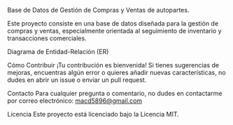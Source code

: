 Base de Datos de Gestión de Compras y Ventas de autopartes.





Este proyecto consiste en una base de datos diseñada para la gestión de compras y ventas, especialmente orientada al seguimiento de inventario y transacciones comerciales.


Diagrama de Entidad-Relación (ER)





    
Cómo Contribuir
¡Tu contribución es bienvenida! Si tienes sugerencias de mejoras, encuentras algún error o quieres añadir nuevas características, no dudes en abrir un issue o enviar un pull request.

Contacto
Para cualquier pregunta o comentario, no dudes en contactarme por correo electrónico: macd5896@gmail.com

Licencia
Este proyecto está licenciado bajo la Licencia MIT.
